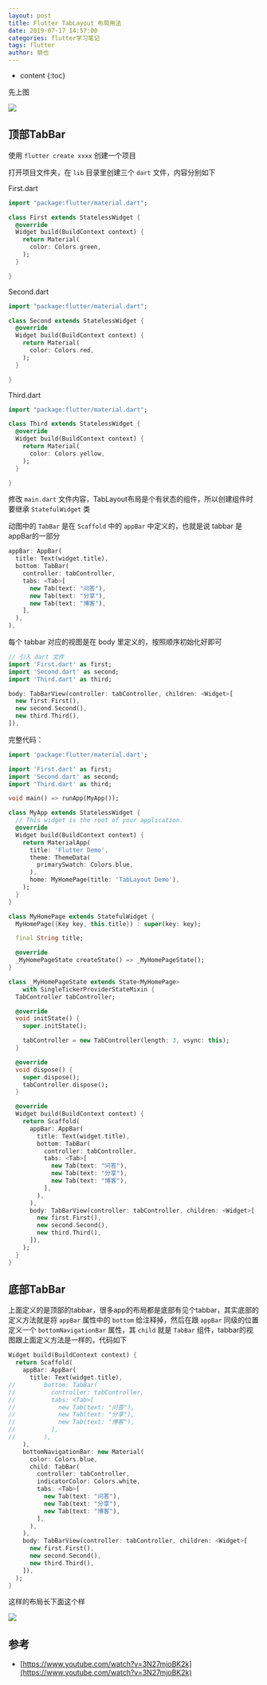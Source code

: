 ```yaml
---
layout: post
title: Flutter TabLayout 布局用法
date: 2019-07-17 14:57:00
categories: flutter学习笔记
tags: flutter
author: 朋也
---
```


* content
{:toc}

先上图

![](/assets/flutter-tablayout.gif)





## 顶部TabBar

使用 `flutter create xxxx` 创建一个项目

打开项目文件夹，在 `lib` 目录里创建三个 `dart` 文件，内容分别如下

First.dart

```dart
import "package:flutter/material.dart";

class First extends StatelessWidget {
  @override
  Widget build(BuildContext context) {
    return Material(
      color: Colors.green,
    );
  }

}
```

Second.dart

```dart
import "package:flutter/material.dart";

class Second extends StatelessWidget {
  @override
  Widget build(BuildContext context) {
    return Material(
      color: Colors.red,
    );
  }

}
```

Third.dart

```dart
import "package:flutter/material.dart";

class Third extends StatelessWidget {
  @override
  Widget build(BuildContext context) {
    return Material(
      color: Colors.yellow,
    );
  }

}
```

修改 `main.dart` 文件内容，TabLayout布局是个有状态的组件，所以创建组件时要继承 `StatefulWidget` 类

动图中的 `TabBar` 是在 `Scaffold` 中的 `appBar` 中定义的，也就是说 tabbar 是 appBar的一部分

```dart
appBar: AppBar(
  title: Text(widget.title),
  bottom: TabBar(
    controller: tabController,
    tabs: <Tab>[
      new Tab(text: "问答"),
      new Tab(text: "分享"),
      new Tab(text: "博客"),
    ],
  ),
),
```

每个 tabbar 对应的视图是在 body 里定义的，按照顺序初始化好即可

```dart
// 引入 dart 文件
import 'First.dart' as first;
import 'Second.dart' as second;
import 'Third.dart' as third;

body: TabBarView(controller: tabController, children: <Widget>[
  new first.First(),
  new second.Second(),
  new third.Third(),
]),
```

完整代码：

```dart
import 'package:flutter/material.dart';

import 'First.dart' as first;
import 'Second.dart' as second;
import 'Third.dart' as third;

void main() => runApp(MyApp());

class MyApp extends StatelessWidget {
  // This widget is the root of your application.
  @override
  Widget build(BuildContext context) {
    return MaterialApp(
      title: 'Flutter Demo',
      theme: ThemeData(
        primarySwatch: Colors.blue,
      ),
      home: MyHomePage(title: 'TabLayout Demo'),
    );
  }
}

class MyHomePage extends StatefulWidget {
  MyHomePage({Key key, this.title}) : super(key: key);

  final String title;

  @override
  _MyHomePageState createState() => _MyHomePageState();
}

class _MyHomePageState extends State<MyHomePage>
    with SingleTickerProviderStateMixin {
  TabController tabController;

  @override
  void initState() {
    super.initState();

    tabController = new TabController(length: 3, vsync: this);
  }

  @override
  void dispose() {
    super.dispose();
    tabController.dispose();
  }

  @override
  Widget build(BuildContext context) {
    return Scaffold(
      appBar: AppBar(
        title: Text(widget.title),
        bottom: TabBar(
          controller: tabController,
          tabs: <Tab>[
            new Tab(text: "问答"),
            new Tab(text: "分享"),
            new Tab(text: "博客"),
          ],
        ),
      ),
      body: TabBarView(controller: tabController, children: <Widget>[
        new first.First(),
        new second.Second(),
        new third.Third(),
      ]),
    );
  }
}
```

## 底部TabBar

上面定义的是顶部的tabbar，很多app的布局都是底部有见个tabbar，其实底部的定义方法就是将 `appBar` 属性中的 `bottom` 给注释掉，然后在跟 `appBar` 同级的位置定义一个 `bottomNavigationBar` 属性，其 `child` 就是 `TabBar` 组件，tabbar的视图跟上面定义方法是一样的，代码如下

```dart
Widget build(BuildContext context) {
  return Scaffold(
    appBar: AppBar(
      title: Text(widget.title),
//        bottom: TabBar(
//          controller: tabController,
//          tabs: <Tab>[
//            new Tab(text: "问答"),
//            new Tab(text: "分享"),
//            new Tab(text: "博客"),
//          ],
//        ),
    ),
    bottomNavigationBar: new Material(
      color: Colors.blue,
      child: TabBar(
        controller: tabController,
        indicatorColor: Colors.white,
        tabs: <Tab>[
          new Tab(text: "问答"),
          new Tab(text: "分享"),
          new Tab(text: "博客"),
        ],
      ),
    ),
    body: TabBarView(controller: tabController, children: <Widget>[
      new first.First(),
      new second.Second(),
      new third.Third(),
    ]),
  );
}
```

这样的布局长下面这个样

![](/assets/flutter-tablayout1.gif)

## 参考

- [https://www.youtube.com/watch?v=3N27mjoBK2k](https://www.youtube.com/watch?v=3N27mjoBK2k)
